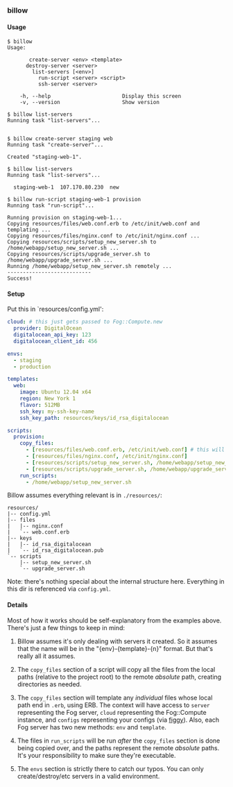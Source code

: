 ### billow

#### Usage

```
$ billow
Usage:

       create-server <env> <template>
      destroy-server <server>
        list-servers [<env>]
          run-script <server> <script>
          ssh-server <server>

    -h, --help                       Display this screen
    -v, --version                    Show version

$ billow list-servers
Running task "list-servers"...


$ billow create-server staging web
Running task "create-server"...

Created "staging-web-1".

$ billow list-servers
Running task "list-servers"...

  staging-web-1  107.170.80.230  new

$ billow run-script staging-web-1 provision
Running task "run-script"...

Running provision on staging-web-1...
Copying resources/files/web.conf.erb to /etc/init/web.conf and templating ...
Copying resources/files/nginx.conf to /etc/init/nginx.conf ...
Copying resources/scripts/setup_new_server.sh to /home/webapp/setup_new_server.sh ...
Copying resources/scripts/upgrade_server.sh to /home/webapp/upgrade_server.sh ...
Running /home/webapp/setup_new_server.sh remotely ...
---------------------------
Success!
```

#### Setup

Put this in `resources/config.yml':

```yaml
cloud: # this just gets passed to Fog::Compute.new
  provider: DigitalOcean
  digitalocean_api_key: 123
  digitalocean_client_id: 456

envs:
  - staging
  - production

templates:
  web:
    image: Ubuntu 12.04 x64
    region: New York 1
    flavor: 512MB
    ssh_key: my-ssh-key-name
    ssh_key_path: resources/keys/id_rsa_digitalocean

scripts:
  provision:
    copy_files:
      - [resources/files/web.conf.erb, /etc/init/web.conf] # this will get templated via ERB
      - [resources/files/nginx.conf, /etc/init/nginx.conf]
      - [resources/scripts/setup_new_server.sh, /home/webapp/setup_new_server.sh]
      - [resources/scripts/upgrade_server.sh, /home/webapp/upgrade_server.sh]
    run_scripts:
      - /home/webapp/setup_new_server.sh
```

Billow assumes everything relevant is in `./resources/`:

```
resources/
|-- config.yml
|-- files
|   |-- nginx.conf
|   `-- web.conf.erb
|-- keys
|   |-- id_rsa_digitalocean
|   `-- id_rsa_digitalocean.pub
`-- scripts
    |-- setup_new_server.sh
    `-- upgrade_server.sh
```

Note: there's nothing special about the internal structure
here. Everything in this dir is referenced via `config.yml`.

#### Details

Most of how it works should be self-explanatory from the examples
above. There's just a few things to keep in mind:

1. Billow assumes it's only dealing with servers it created. So it
   assumes that the name will be in the "{env}-{template}-{n}"
   format. But that's really all it assumes.

2. The `copy_files` section of a script will copy all the files from
   the local paths (relative to the project root) to the remote
   *absolute* path, creating directories as needed.

3. The `copy_files` section will template any *individual* files whose
   local path end in `.erb`, using ERB. The context will have access
   to `server` representing the Fog server, `cloud` representing the
   Fog::Compute instance, and `configs` representing your configs (via
   [figgy](https://github.com/pd/figgy)). Also, each Fog server has
   two new methods: `env` and `template`.

4. The files in `run_scripts` will be run *after* the `copy_files`
   section is done being copied over, and the paths represent the
   remote *absolute* paths. It's your responsibility to make sure
   they're executable.

5. The `envs` section is strictly there to catch our typos. You can
   only create/destroy/etc servers in a valid environment.
